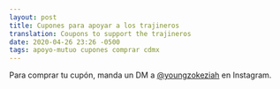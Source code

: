 ```yaml
---
layout: post
title: Cupones para apoyar a los trajineros
translation: Coupons to support the trajineros
date: 2020-04-26 23:26 -0500
tags: apoyo-mutuo cupones comprar cdmx
---
```


Para comprar tu cupón, manda un DM a [@youngzokeziah](https://www.instagram.com/youngzokeziah/) en Instagram.
